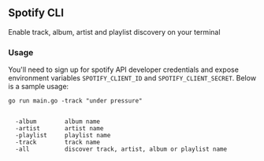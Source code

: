 ## Spotify CLI

Enable track, album, artist and playlist discovery on your terminal

### Usage

You'll need to sign up for spotify API developer credentials and expose environment variables `SPOTIFY_CLIENT_ID` and `SPOTIFY_CLIENT_SECRET`. Below is a sample usage:

```
go run main.go -track "under pressure"
```

```

  -album    	album name
  -artist    	artist name
  -playlist    	playlist name
  -track    	track name
  -all    	    discover track, artist, album or playlist name

```

